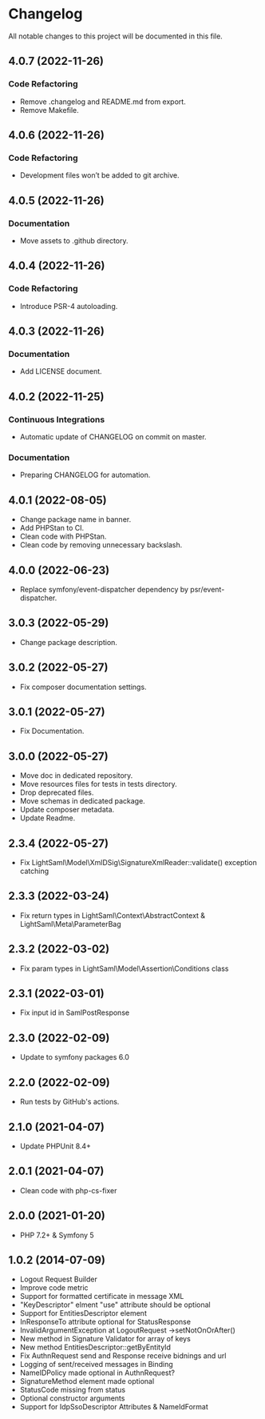 <!--- BEGIN HEADER -->
# Changelog

All notable changes to this project will be documented in this file.
<!--- END HEADER -->

## 4.0.7 (2022-11-26)

### Code Refactoring

* Remove .changelog and README.md from export.
* Remove Makefile.

## 4.0.6 (2022-11-26)

### Code Refactoring

* Development files won’t be added to git archive.

## 4.0.5 (2022-11-26)

### Documentation

* Move assets to .github directory.

## 4.0.4 (2022-11-26)

### Code Refactoring

* Introduce PSR-4 autoloading.

## 4.0.3 (2022-11-26)

### Documentation

* Add LICENSE document.

## 4.0.2 (2022-11-25)

### Continuous Integrations

* Automatic update of CHANGELOG on commit on master.

### Documentation

* Preparing CHANGELOG for automation.

## 4.0.1 (2022-08-05)

+ Change package name in banner.
+ Add PHPStan to CI.
+ Clean code with PHPStan.
+ Clean code by removing unnecessary backslash.

## 4.0.0 (2022-06-23)

+ Replace symfony/event-dispatcher dependency by psr/event-dispatcher.

## 3.0.3 (2022-05-29)

+ Change package description.

## 3.0.2 (2022-05-27)

+ Fix composer documentation settings.

## 3.0.1 (2022-05-27)

+ Fix Documentation.

## 3.0.0 (2022-05-27)

+ Move doc in dedicated repository.
+ Move resources files for tests in tests directory.
+ Drop deprecated files.
+ Move schemas in dedicated package.
+ Update composer metadata.
+ Update Readme.

## 2.3.4 (2022-05-27)

+ Fix LightSaml\Model\XmlDSig\SignatureXmlReader::validate() exception catching

## 2.3.3 (2022-03-24)

+ Fix return types in LightSaml\Context\AbstractContext & LightSaml\Meta\ParameterBag

## 2.3.2 (2022-03-02)

+ Fix param types in LightSaml\Model\Assertion\Conditions class

## 2.3.1 (2022-03-01)

+ Fix input id in SamlPostResponse

## 2.3.0 (2022-02-09)

+ Update to symfony packages 6.0

## 2.2.0 (2022-02-09)

+ Run tests by GitHub's actions.

## 2.1.0 (2021-04-07)

+ Update PHPUnit 8.4+

## 2.0.1 (2021-04-07)

+ Clean code with php-cs-fixer

## 2.0.0 (2021-01-20)

+ PHP 7.2+ & Symfony 5

## 1.0.2 (2014-07-09)

+ Logout Request Builder
+ Improve code metric
+ Support for formatted certificate in message XML
+ "KeyDescriptor" elment "use" attribute should be optional
+ Support for EntitiesDescriptor element
+ InResponseTo attribute optional for StatusResponse
+ InvalidArgumentException at LogoutRequest ->setNotOnOrAfter()
+ New method in Signature Validator for array of keys
+ New method EntitiesDescriptor::getByEntityId
+ Fix AuthnRequest send and Response receive bidnings and url
+ Logging of sent/received messages in Binding
+ NameIDPolicy made optional in AuthnRequest?
+ SignatureMethod element made optional
+ StatusCode missing from status
+ Optional constructor arguments
+ Support for IdpSsoDescriptor Attributes & NameIdFormat
